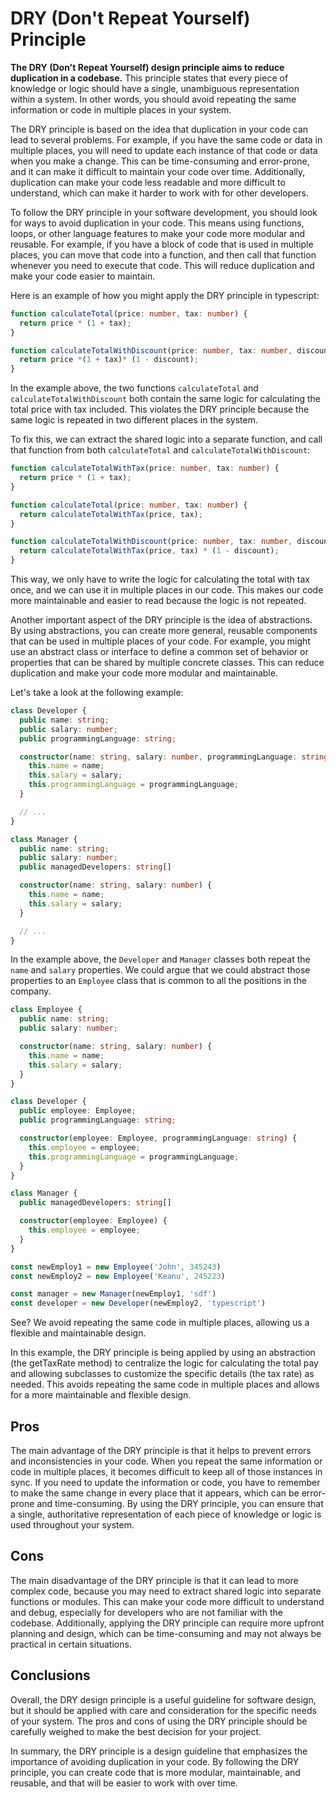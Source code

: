 # DRY (Don't Repeat Yourself) Principle

**The DRY (Don't Repeat Yourself) design principle aims to reduce duplication in a codebase.** This principle states that every piece of knowledge or logic should have a single, unambiguous representation within a system. In other words, you should avoid repeating the same information or code in multiple places in your system.

The DRY principle is based on the idea that duplication in your code can lead to several problems. For example, if you have the same code or data in multiple places, you will need to update each instance of that code or data when you make a change. This can be time-consuming and error-prone, and it can make it difficult to maintain your code over time. Additionally, duplication can make your code less readable and more difficult to understand, which can make it harder to work with for other developers.

To follow the DRY principle in your software development, you should look for ways to avoid duplication in your code. This means using functions, loops, or other language features to make your code more modular and reusable. For example, if you have a block of code that is used in multiple places, you can move that code into a function, and then call that function whenever you need to execute that code. This will reduce duplication and make your code easier to maintain.

Here is an example of how you might apply the DRY principle in typescript:

```typescript
function calculateTotal(price: number, tax: number) {
  return price * (1 + tax);
}

function calculateTotalWithDiscount(price: number, tax: number, discount: number) {
  return price *(1 + tax)* (1 - discount);
}
```

In the example above, the two functions `calculateTotal` and `calculateTotalWithDiscount` both contain the same logic for calculating the total price with tax included. This violates the DRY principle because the same logic is repeated in two different places in the system.

To fix this, we can extract the shared logic into a separate function, and call that function from both `calculateTotal` and `calculateTotalWithDiscount`:

```typescript
function calculateTotalWithTax(price: number, tax: number) {
  return price * (1 + tax);
}

function calculateTotal(price: number, tax: number) {
  return calculateTotalWithTax(price, tax);
}

function calculateTotalWithDiscount(price: number, tax: number, discount: number) {
  return calculateTotalWithTax(price, tax) * (1 - discount);
}
```

This way, we only have to write the logic for calculating the total with tax once, and we can use it in multiple places in our code. This makes our code more maintainable and easier to read because the logic is not repeated.

Another important aspect of the DRY principle is the idea of abstractions. By using abstractions, you can create more general, reusable components that can be used in multiple places of your code. For example, you might use an abstract class or interface to define a common set of behavior or properties that can be shared by multiple concrete classes. This can reduce duplication and make your code more modular and maintainable.

Let's take a look at the following example:

```typescript
class Developer {
  public name: string;
  public salary: number;
  public programmingLanguage: string;

  constructor(name: string, salary: number, programmingLanguage: string) {
    this.name = name;
    this.salary = salary;
    this.programmingLanguage = programmingLanguage;
  }

  // ...
}

class Manager {
  public name: string;
  public salary: number;
  public managedDevelopers: string[]

  constructor(name: string, salary: number) {
    this.name = name;
    this.salary = salary;
  }

  // ...
}
```

In the example above, the `Developer` and `Manager` classes both repeat the  `name` and `salary` properties. We could argue that we could abstract those properties to an `Employee` class that is common to all the positions in the company.

```typescript
class Employee {
  public name: string;
  public salary: number;

  constructor(name: string, salary: number) {
    this.name = name;
    this.salary = salary;
  }
}

class Developer {
  public employee: Employee;
  public programmingLanguage: string;

  constructor(employee: Employee, programmingLanguage: string) {
    this.employee = employee;
    this.programmingLanguage = programmingLanguage;
  }
}

class Manager {
  public managedDevelopers: string[]

  constructor(employee: Employee) {
    this.employee = employee;
  }
}

const newEmploy1 = new Employee('John', 345243)
const newEmploy2 = new Employee('Keanu', 245223)

const manager = new Manager(newEmploy1, 'sdf')
const developer = new Developer(newEmploy2, 'typescript')

```

See? We avoid repeating the same code in multiple places, allowing us a flexible and maintainable design.

In this example, the DRY principle is being applied by using an abstraction (the getTaxRate method) to centralize the logic for calculating the total pay and allowing subclasses to customize the specific details (the tax rate) as needed. This avoids repeating the same code in multiple places and allows for a more maintainable and flexible design.

## Pros

The main advantage of the DRY principle is that it helps to prevent errors and inconsistencies in your code. When you repeat the same information or code in multiple places, it becomes difficult to keep all of those instances in sync. If you need to update the information or code, you have to remember to make the same change in every place that it appears, which can be error-prone and time-consuming. By using the DRY principle, you can ensure that a single, authoritative representation of each piece of knowledge or logic is used throughout your system.

## Cons

The main disadvantage of the DRY principle is that it can lead to more complex code, because you may need to extract shared logic into separate functions or modules. This can make your code more difficult to understand and debug, especially for developers who are not familiar with the codebase. Additionally, applying the DRY principle can require more upfront planning and design, which can be time-consuming and may not always be practical in certain situations.

## Conclusions

Overall, the DRY design principle is a useful guideline for software design, but it should be applied with care and consideration for the specific needs of your system. The pros and cons of using the DRY principle should be carefully weighed to make the best decision for your project.

In summary, the DRY principle is a design guideline that emphasizes the importance of avoiding duplication in your code. By following the DRY principle, you can create code that is more modular, maintainable, and reusable, and that will be easier to work with over time.
